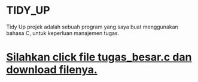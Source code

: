 # TIDY_UP
Tidy Up projek adalah sebuah program yang saya buat menggunakan bahasa C, untuk keperluan manajemen tugas.
<a href="./tugas_besar.c"><h1>Silahkan click file tugas_besar.c dan download filenya.</h1></a>
